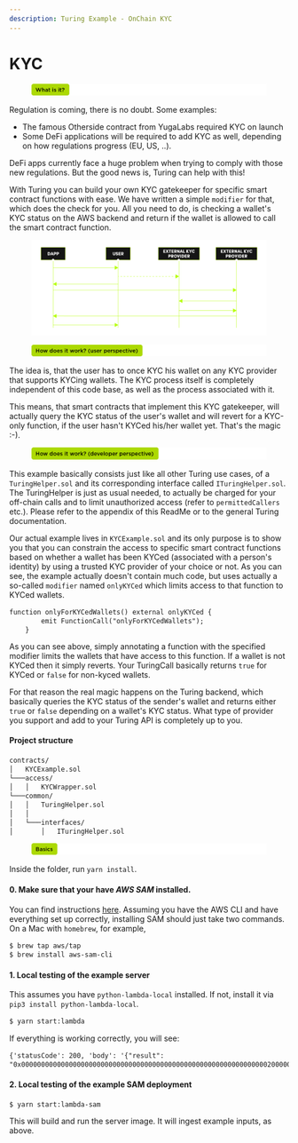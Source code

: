 ```yaml
---
description: Turing Example - OnChain KYC
---
```


# KYC

<figure><img src="../../.gitbook/assets/what is it.png" alt=""><figcaption></figcaption></figure>

Regulation is coming, there is no doubt. Some examples:

* The famous Otherside contract from YugaLabs required KYC on launch
* Some DeFi applications will be required to add KYC as well, depending on how regulations progress (EU, US, ..).

DeFi apps currently face a huge problem when trying to comply with those new regulations. But the good news is, Turing can help with this!

With Turing you can build your own KYC gatekeeper for specific smart contract functions with ease. We have written a simple `modifier` for that, which does the check for you. All you need to do, is checking a wallet's KYC status on the AWS backend and return if the wallet is allowed to call the smart contract function.

<figure><img src="../../.gitbook/assets/dapp-usser-KYC-graph.png" alt=""><figcaption></figcaption></figure>

<figure><img src="../../.gitbook/assets/how does it work user.png" alt=""><figcaption></figcaption></figure>

The idea is, that the user has to once KYC his wallet on any KYC provider that supports KYCing wallets. The KYC process itself is completely independent of this code base, as well as the process associated with it.

This means, that smart contracts that implement this KYC gatekeeper, will actually query the KYC status of the user's wallet and will revert for a KYC-only function, if the user hasn't KYCed his/her wallet yet. That's the magic :-).



<figure><img src="../../.gitbook/assets/how does it work developer.png" alt=""><figcaption></figcaption></figure>

This example basically consists just like all other Turing use cases, of a `TuringHelper.sol` and its corresponding interface called `ITuringHelper.sol`. The TuringHelper is just as usual needed, to actually be charged for your off-chain calls and to limit unauthorized access (refer to `permittedCallers` etc.). Please refer to the appendix of this ReadMe or to the general Turing documentation.

Our actual example lives in `KYCExample.sol` and its only purpose is to show you that you can constrain the access to specific smart contract functions based on whether a wallet has been KYCed (associated with a person's identity) by using a trusted KYC provider of your choice or not. As you can see, the example actually doesn't contain much code, but uses actually a so-called `modifier` named `onlyKYCed` which limits access to that function to KYCed wallets.

```solidity
function onlyForKYCedWallets() external onlyKYCed {
        emit FunctionCall("onlyForKYCedWallets");
    }
```

As you can see above, simply annotating a function with the specified modifier limits the wallets that have access to this function. If a wallet is not KYCed then it simply reverts. Your TuringCall basically returns `true` for KYCed or `false` for non-kyced wallets.

For that reason the real magic happens on the Turing backend, which basically queries the KYC status of the sender's wallet and returns either `true` or `false` depending on a wallet's KYC status. What type of provider you support and add to your Turing API is completely up to you.

#### Project structure

```
contracts/
│   KYCExample.sol   
└───access/
│   │   KYCWrapper.sol
└───common/
│   │   TuringHelper.sol
│   │
│   └───interfaces/
│       │   ITuringHelper.sol
```



<figure><img src="../../.gitbook/assets/basics (1).png" alt=""><figcaption></figcaption></figure>

Inside the folder, run `yarn install`.

#### 0. Make sure that your have _AWS SAM_ installed.

You can find instructions [here](https://docs.aws.amazon.com/serverless-application-model/latest/developerguide/serverless-sam-cli-install.html). Assuming you have the AWS CLI and have everything set up correctly, installing SAM should just take two commands. On a Mac with `homebrew`, for example,

```bash
$ brew tap aws/tap
$ brew install aws-sam-cli
```

#### 1. Local testing of the example server

This assumes you have `python-lambda-local` installed. If not, install it via `pip3 install python-lambda-local`.

```bash
$ yarn start:lambda
```

If everything is working correctly, you will see:

```
{'statusCode': 200, 'body': '{"result": "0x00000000000000000000000000000000000000000000000000000000000000200000000000000000000000000000000000000000000000000000000000000001"}'}
```

#### 2. Local testing of the example SAM deployment

```bash
$ yarn start:lambda-sam
```

This will build and run the server image. It will ingest example inputs, as above.
